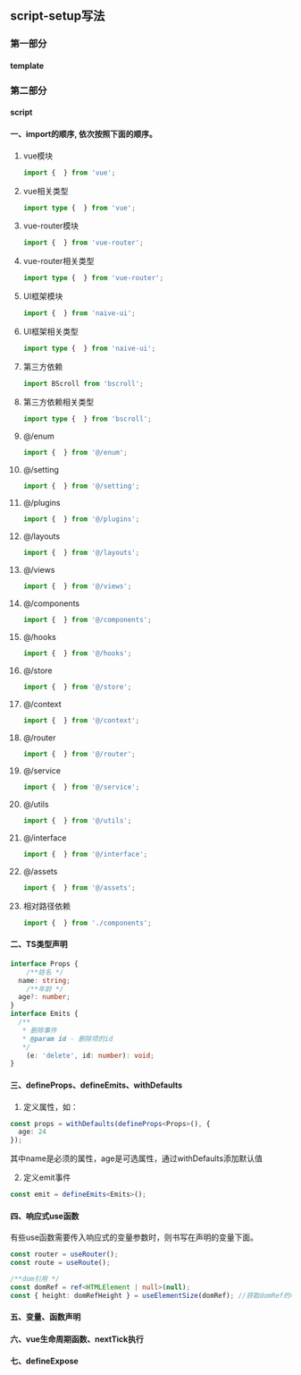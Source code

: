 ## script-setup写法

### 第一部分

#### template

### 第二部分

#### script

#### 一、import的顺序, 依次按照下面的顺序。

1. vue模块

   ```typescript
   import {  } from 'vue';
   ```

2. vue相关类型

   ```typescript
   import type {  } from 'vue';
   ```

3. vue-router模块

   ```typescript
   import {  } from 'vue-router';
   ```

4. vue-router相关类型

   ```typescript
   import type {  } from 'vue-router';
   ```

5. UI框架模块

   ```typescript
   import {  } from 'naive-ui';
   ```

6. UI框架相关类型

   ```typescript
   import type {  } from 'naive-ui';
   ```

7. 第三方依赖

   ```typescript
   import BScroll from 'bscroll';
   ```

8. 第三方依赖相关类型

   ```typescript
   import type {  } from 'bscroll';
   ```

9. @/enum

   ```typescript
   import {  } from '@/enum';
   ```

10. @/setting

    ```typescript
    import {  } from '@/setting';
    ```

11. @/plugins

    ```typescript
    import {  } from '@/plugins';
    ```

12. @/layouts

    ```typescript
    import {  } from '@/layouts';
    ```

13. @/views

    ```typescript
    import {  } from '@/views';
    ```

14. @/components

    ```typescript
    import {  } from '@/components';
    ```

15. @/hooks

    ```typescript
    import {  } from '@/hooks';
    ```

16. @/store

    ```typescript
    import {  } from '@/store';
    ```

17. @/context

    ```typescript
    import {  } from '@/context';
    ```

18. @/router

    ```typescript
    import {  } from '@/router';
    ```

19. @/service

    ```typescript
    import {  } from '@/service';
    ```

20. @/utils

    ```typescript
    import {  } from '@/utils';
    ```

21. @/interface

    ```typescript
    import {  } from '@/interface';
    ```

22. @/assets

    ```typescript
    import {  } from '@/assets';
    ```

23. 相对路径依赖

    ```typescript
    import {  } from './components';
    ```

#### 二、TS类型声明

```typescript
interface Props {
	/**姓名 */
  name: string;
	/**年龄 */
  age?: number;
}
interface Emits {
  /**
   * 删除事件
   * @param id - 删除项的id
   */
	(e: 'delete', id: number): void;
}
```


#### 三、defineProps、defineEmits、withDefaults

1. 定义属性，如：

```typescript
const props = withDefaults(defineProps<Props>(), {
  age: 24
});
```

其中name是必须的属性，age是可选属性，通过withDefaults添加默认值

2. 定义emit事件

```typescript
const emit = defineEmits<Emits>();
```

#### 四、响应式use函数

有些use函数需要传入响应式的变量参数时，则书写在声明的变量下面。

```typescript
const router = useRouter();
const route = useRoute();
```

```typescript
/**dom引用 */
const domRef = ref<HTMLElement | null>(null);
const { height: domRefHeight } = useElementSize(domRef); //获取domRef的响应式高度
```



#### 五、变量、函数声明

#### 六、vue生命周期函数、nextTick执行

#### 七、defineExpose
